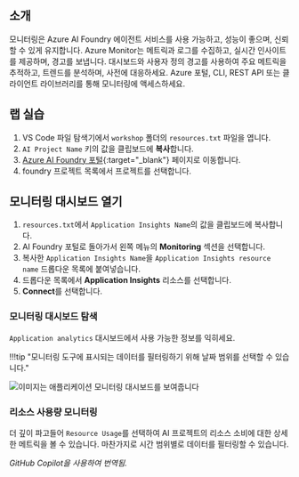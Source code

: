 ## 소개

모니터링은 Azure AI Foundry 에이전트 서비스를 사용 가능하고, 성능이 좋으며, 신뢰할 수 있게 유지합니다. Azure Monitor는 메트릭과 로그를 수집하고, 실시간 인사이트를 제공하며, 경고를 보냅니다. 대시보드와 사용자 정의 경고를 사용하여 주요 메트릭을 추적하고, 트렌드를 분석하며, 사전에 대응하세요. Azure 포털, CLI, REST API 또는 클라이언트 라이브러리를 통해 모니터링에 액세스하세요.

## 랩 실습

1. VS Code 파일 탐색기에서 `workshop` 폴더의 `resources.txt` 파일을 엽니다.
1. `AI Project Name` 키의 값을 클립보드에 **복사**합니다.
1. [Azure AI Foundry 포털](https://ai.azure.com){:target="_blank"} 페이지로 이동합니다.
1. foundry 프로젝트 목록에서 프로젝트를 선택합니다.

## 모니터링 대시보드 열기

1. `resources.txt`에서 `Application Insights Name`의 값을 클립보드에 복사합니다.
1. AI Foundry 포털로 돌아가서 왼쪽 메뉴의 **Monitoring** 섹션을 선택합니다.
1. 복사한 `Application Insights Name`을 `Application Insights resource name` 드롭다운 목록에 붙여넣습니다.
1. 드롭다운 목록에서 **Application Insights** 리소스를 선택합니다.
1. **Connect**를 선택합니다.

### 모니터링 대시보드 탐색

`Application analytics` 대시보드에서 사용 가능한 정보를 익히세요.

!!!tip "모니터링 도구에 표시되는 데이터를 필터링하기 위해 날짜 범위를 선택할 수 있습니다."

![이미지는 애플리케이션 모니터링 대시보드를 보여줍니다](../media/monitor_usage.png)

### 리소스 사용량 모니터링

더 깊이 파고들어 `Resource Usage`를 선택하여 AI 프로젝트의 리소스 소비에 대한 상세한 메트릭을 볼 수 있습니다. 마찬가지로 시간 범위별로 데이터를 필터링할 수 있습니다.

*GitHub Copilot을 사용하여 번역됨.*
